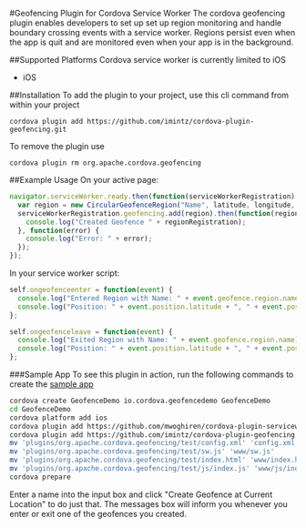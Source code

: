 #Geofencing Plugin for Cordova Service Worker
The cordova geofencing plugin enables developers to set up set up region monitoring and handle boundary crossing events with a service worker. Regions persist even when the app is quit and are monitored even when your app is in the background.

##Supported Platforms
Cordova service worker is currently limited to iOS
 - iOS 

##Installation
To add the plugin to your project, use this cli command from within your project
```
cordova plugin add https://github.com/imintz/cordova-plugin-geofencing.git
```
To remove the plugin use
```
cordova plugin rm org.apache.cordova.geofencing
```
##Example Usage
On your active page:
```javascript
navigator.serviceWorker.ready.then(function(serviceWorkerRegistration) {
  var region = new CircularGeofenceRegion("Name", latitude, longitude, radius);
  serviceWorkerRegistration.geofencing.add(region).then(function(regionRegistration) {
    console.log("Created Geofence " + regionRegistration);
  }, function(error) {
    console.log("Error: " + error);
  });
});
```
In your service worker script:
```javascript
self.ongeofenceenter = function(event) {
  console.log("Entered Region with Name: " + event.geofence.region.name);
  console.log("Position: " + event.position.latitude + ", " + event.position.longitude);
};

self.ongeofenceleave = function(event) {
  console.log("Exited Region with Name: " + event.geofence.region.name);
  console.log("Position: " + event.position.latitude + ", " + event.position.longitude);
};
```
###Sample App
To see this plugin in action, run the following commands to create the [sample app](https://github.com/imintz/cordova-plugin-geofencing/tree/master/test)
```bash
cordova create GeofenceDemo io.cordova.geofencedemo GeofenceDemo
cd GeofenceDemo
cordova platform add ios
cordova plugin add https://github.com/mwoghiren/cordova-plugin-serviceworker.git
cordova plugin add https://github.com/imintz/cordova-plugin-geofencing.git
mv 'plugins/org.apache.cordova.geofencing/test/config.xml' 'config.xml'
mv 'plugins/org.apache.cordova.geofencing/test/sw.js' 'www/sw.js'
mv 'plugins/org.apache.cordova.geofencing/test/index.html' 'www/index.html'
mv 'plugins/org.apache.cordova.geofencing/test/js/index.js' 'www/js/index.js'
cordova prepare
```

Enter a name into the input box and click "Create Geofence at Current Location" to do just that. The messages box will inform you whenever you enter or exit one of the geofences you created.

